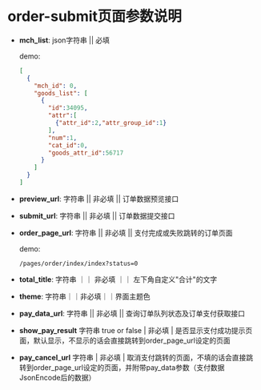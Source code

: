 # order-submit页面参数说明

- **mch_list**: json字符串 || 必填

    demo:
    
    ```json
    [
      {
        "mch_id": 0,
        "goods_list": [
          {
            "id":34095,
            "attr":[
              {"attr_id":2,"attr_group_id":1}
            ],
            "num":1,
            "cat_id":0,
            "goods_attr_id":56717
          }
        ]
      }
    ]
    ```
    
- **preview_url**: 字符串 || 非必填 || 订单数据预览接口
  
- **submit_url**: 字符串 || 非必填 || 订单数据提交接口
  
- **order_page_url**: 字符串 || 非必填 || 支付完成或失败跳转的订单页面
  
    demo:

    ```
    /pages/order/index/index?status=0
    ```
- **total_title**: 字符串 ｜｜ 非必填 ｜｜ 左下角自定义"合计"的文字

- **theme**: 字符串｜｜非必填｜｜界面主题色
  
- **pay_data_url**: 字符串 || 非必填 || 查询订单队列状态及订单支付获取接口

- **show_pay_result** 字符串 true or false | 非必填 | 是否显示支付成功提示页面，默认显示，不显示的话会直接跳转到order_page_url设定的页面

- **pay_cancel_url** 字符串 | 非必填 | 取消支付跳转的页面，不填的话会直接跳转到order_page_url设定的页面，并附带pay_data参数（支付数据JsonEncode后的数据）
